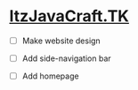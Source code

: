 # [ItzJavaCraft.TK](http://itzjavacraft.tk/)

- [ ] Make website design
- [ ] Add side-navigation bar
- [ ] Add homepage


